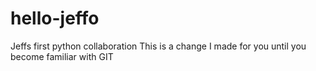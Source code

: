 # hello-jeffo
Jeffs first python collaboration
This is a change I made for you until you become familiar with GIT
